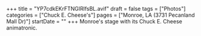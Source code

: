 +++
title = "YP7cdkEKrFTNGIRlfsBL.avif"
draft = false
tags = ["Photos"]
categories = ["Chuck E. Cheese's"]
pages = ["Monroe, LA (3731 Pecanland Mall Dr)"]
startDate = ""
+++
Monroe's stage with its Chuck E. Cheese animatronic.
